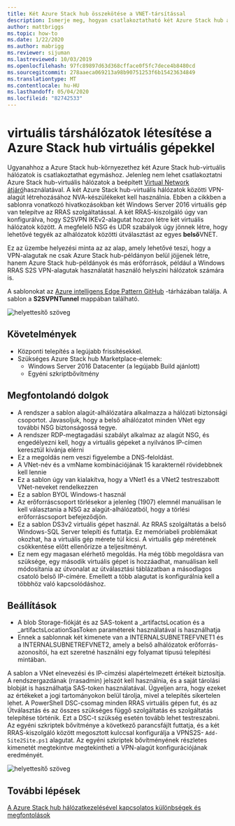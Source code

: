 ```yaml
---
title: Két Azure Stack hub összekötése a VNET-társítással
description: Ismerje meg, hogyan csatlakoztatható két Azure Stack hub a VNET-társításon keresztül.
author: mattbriggs
ms.topic: how-to
ms.date: 1/22/2020
ms.author: mabrigg
ms.reviewer: sijuman
ms.lastreviewed: 10/03/2019
ms.openlocfilehash: 97fc89897d63d368cfface0f5fc7dece4b8480cd
ms.sourcegitcommit: 278aaeca069213a98b90751253f6b15423634849
ms.translationtype: MT
ms.contentlocale: hu-HU
ms.lasthandoff: 05/04/2020
ms.locfileid: "82742533"
---
```

# <a name="vnet-peering-in-azure-stack-hub-with-vms"></a>virtuális társhálózatok létesítése a Azure Stack hub virtuális gépekkel

Ugyanahhoz a Azure Stack hub-környezethez két Azure Stack hub-virtuális hálózatok is csatlakoztathat egymáshoz. Jelenleg nem lehet csatlakoztatni Azure Stack hub-virtuális hálózatok a beépített [Virtual Network átjáró](https://docs.microsoft.com/azure-stack/user/azure-stack-network-differences)használatával. A két Azure Stack hub-virtuális hálózatok közötti VPN-alagút létrehozásához NVA-készülékeket kell használnia. Ebben a cikkben a sablonra vonatkozó hivatkozásokban két Windows Server 2016 virtuális gép van telepítve az RRAS szolgáltatással. A két RRAS-kiszolgáló úgy van konfigurálva, hogy S2SVPN IKEv2-alagutat hozzon létre két virtuális hálózatok között. A megfelelő NSG és UDR szabályok úgy jönnek létre, hogy lehetővé tegyék az alhálózatok közötti útválasztást az egyes **belső**VNET. 

Ez az üzembe helyezési minta az az alap, amely lehetővé teszi, hogy a VPN-alagutak ne csak Azure Stack hub-példányon belül jöjjenek létre, hanem Azure Stack hub-példányok és más erőforrások, például a Windows RRAS S2S VPN-alagutak használatát használó helyszíni hálózatok számára is. 

A sablonokat az [Azure intelligens Edge Pattern GitHub](https://github.com/Azure-Samples/azure-intelligent-edge-patterns
) -tárházában találja. A sablon a **S2SVPNTunnel** mappában található.

![helyettesítő szöveg](./media/azure-stack-network-howto-vnet-peering/overview.svg)

## <a name="requirements"></a>Követelmények

- Központi telepítés a legújabb frissítésekkel. 
- Szükséges Azure Stack hub Marketplace-elemek:
    -  Windows Server 2016 Datacenter (a legújabb Build ajánlott)
    -  Egyéni szkriptbővítmény

## <a name="things-to-consider"></a>Megfontolandó dolgok

- A rendszer a sablon alagút-alhálózatára alkalmazza a hálózati biztonsági csoportot. Javasoljuk, hogy a belső alhálózatot minden VNet egy további NSG biztonságossá tegye.
- A rendszer RDP-megtagadási szabályt alkalmaz az alagút NSG, és engedélyezni kell, hogy a virtuális gépeket a nyilvános IP-címen keresztül kívánja elérni
- Ez a megoldás nem veszi figyelembe a DNS-feloldást.
- A VNet-név és a vmName kombinációjának 15 karakternél rövidebbnek kell lennie
- Ez a sablon úgy van kialakítva, hogy a VNet1 és a VNet2 testreszabott VNet-neveket rendelkezzen
- Ez a sablon BYOL Windows-t használ
- Az erőforráscsoport törlésekor a jelenleg (1907) elemnél manuálisan le kell választania a NSG az alagút-alhálózatból, hogy a törlési erőforráscsoport befejeződjön.
- Ez a sablon DS3v2 virtuális gépet használ. Az RRAS szolgáltatás a belső Windows-SQL Server telepíti és futtatja. Ez memóriabeli problémákat okozhat, ha a virtuális gép mérete túl kicsi. A virtuális gép méretének csökkentése előtt ellenőrizze a teljesítményt.
- Ez nem egy magasan elérhető megoldás. Ha még több megoldásra van szüksége, egy második virtuális gépet is hozzáadhat, manuálisan kell módosítania az útvonalat az útválasztási táblázatban a másodlagos csatoló belső IP-címére. Emellett a több alagutat is konfigurálnia kell a többhöz való kapcsolódáshoz.

## <a name="options"></a>Beállítások

- A blob Storage-fiókját és az SAS-tokent a _artifactsLocation és a _artifactsLocationSasToken paraméterek használatával is használhatja
- Ennek a sablonnak két kimenete van a INTERNALSUBNETREFVNET1 és a INTERNALSUBNETREFVNET2, amely a belső alhálózatok erőforrás-azonosítói, ha ezt szeretné használni egy folyamat típusú telepítési mintában.

A sablon a VNet elnevezési és IP-címzési alapértelmezett értékeit biztosítja. A rendszergazdának (rrasadmin) jelszót kell használnia, és a saját tárolási blobját is használhatja SAS-token használatával. Ügyeljen arra, hogy ezeket az értékeket a jogi tartományokon belül tárolja, mivel a telepítés sikertelen lehet. A PowerShell DSC-csomag minden RRAS virtuális gépen fut, és az Útválasztás és az összes szükséges függő szolgáltatás és szolgáltatás telepítése történik. Ezt a DSC-t szükség esetén tovább lehet testreszabni. Az egyéni szkriptek bővítménye a következő parancsfájlt futtatja, és a két RRAS-kiszolgáló között megosztott kulccsal konfigurálja a VPNS2S- `Add-Site2Site.ps1` alagutat. Az egyéni szkriptek bővítményének részletes kimenetét megtekintve megtekintheti a VPN-alagút konfigurációjának eredményét.

![helyettesítő szöveg](./media/azure-stack-network-howto-vnet-peering/s2svpntunnels2.svg)

## <a name="next-steps"></a>További lépések

[A Azure Stack hub hálózatkezelésével kapcsolatos különbségek és megfontolások](azure-stack-network-differences.md)  